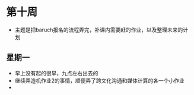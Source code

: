 # 第十周

- 主题是把baruch报名的流程弄完，补课内需要赶的作业，以及整理未来的计划

## 星期一

- 早上没有起的很早，九点左右出去的
- 继续弄造机作业2的事情，顺便弄了跨文化沟通和媒体计算的各一个小作业
- 